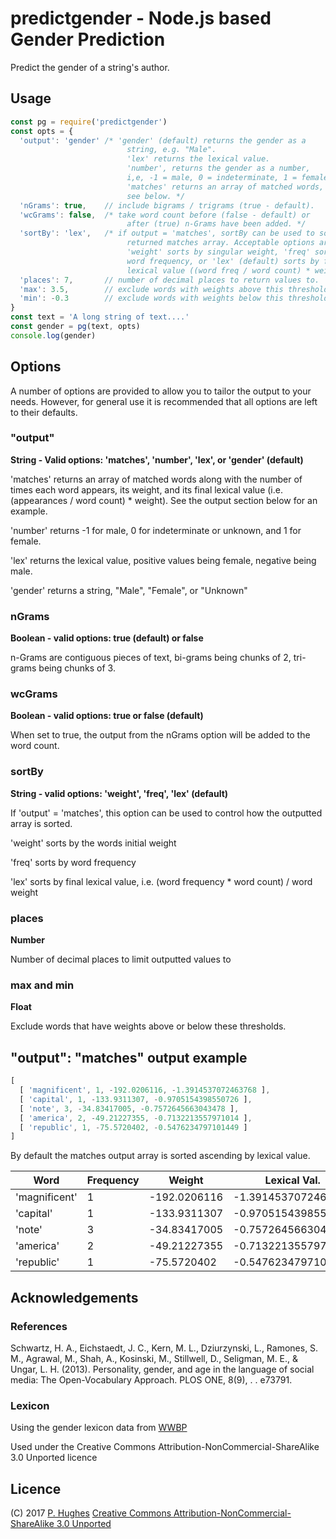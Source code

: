 # predictgender - Node.js based Gender Prediction

Predict the gender of a string's author.

## Usage
```Javascript
const pg = require('predictgender')
const opts = {
  'output': 'gender' /* 'gender' (default) returns the gender as a
                          string, e.g. "Male".
                          'lex' returns the lexical value.
                          'number', returns the gender as a number,
                          i,e, -1 = male, 0 = indeterminate, 1 = female.
                          'matches' returns an array of matched words,
                          see below. */
  'nGrams': true,    // include bigrams / trigrams (true - default).
  'wcGrams': false,  /* take word count before (false - default) or
                          after (true) n-Grams have been added. */
  'sortBy': 'lex',   /* if output = 'matches', sortBy can be used to sort the
                          returned matches array. Acceptable options are
                          'weight' sorts by singular weight, 'freq' sorts by
                          word frequency, or 'lex' (default) sorts by final
                          lexical value ((word freq / word count) * weight). */
  'places': 7,       // number of decimal places to return values to.
  'max': 3.5,        // exclude words with weights above this threshold.
  'min': -0.3        // exclude words with weights below this threshold.
}
const text = 'A long string of text....'
const gender = pg(text, opts)
console.log(gender)
```

## Options

A number of options are provided to allow you to tailor the output to your needs. However, for general use it is recommended that all options are left to their defaults.

### "output"

**String - Valid options: 'matches', 'number', 'lex', or 'gender' (default)**

'matches' returns an array of matched words along with the number of times each word appears, its weight, and its final lexical value (i.e. (appearances / word count) * weight). See the output section below for an example.

'number' returns -1 for male, 0 for indeterminate or unknown, and 1 for female.

'lex' returns the lexical value, positive values being female, negative being male.

'gender' returns a string, "Male", "Female", or "Unknown"

### nGrams

**Boolean - valid options: true (default) or false**

n-Grams are contiguous pieces of text, bi-grams being chunks of 2, tri-grams being chunks of 3.

### wcGrams

**Boolean - valid options: true or false (default)**

When set to true, the output from the nGrams option will be added to the word count.

### sortBy

**String - valid options: 'weight', 'freq', 'lex' (default)**

If 'output' = 'matches', this option can be used to control how the outputted array is sorted.

'weight' sorts by the words initial weight

'freq' sorts by word frequency

'lex' sorts by final lexical value, i.e. (word frequency * word count) / word weight

### places

**Number**

Number of decimal places to limit outputted values to

### max and min

**Float**

Exclude words that have weights above or below these thresholds.

## "output": "matches" output example

```javascript
[
  [ 'magnificent', 1, -192.0206116, -1.3914537072463768 ],
  [ 'capital', 1, -133.9311307, -0.9705154398550726 ],
  [ 'note', 3, -34.83417005, -0.7572645663043478 ],
  [ 'america', 2, -49.21227355, -0.7132213557971014 ],
  [ 'republic', 1, -75.5720402, -0.5476234797101449 ]
]
```
By default the matches output array is sorted ascending by lexical value.

| Word          | Frequency | Weight        | Lexical Val.        |
| ------------- | --------- | ------------- | ------------------- |
| 'magnificent' | 1         | -192.0206116  | -1.3914537072463768 |
| 'capital'     | 1         | -133.9311307  | -0.9705154398550726 |
| 'note'        | 3         | -34.83417005  | -0.7572645663043478 |
| 'america'     | 2         | -49.21227355  | -0.7132213557971014 |
| 'republic'    | 1         | -75.5720402   | -0.5476234797101449 |

## Acknowledgements

### References
Schwartz, H. A., Eichstaedt, J. C., Kern, M. L., Dziurzynski, L., Ramones, S. M., Agrawal, M., Shah, A., Kosinski, M., Stillwell, D., Seligman, M. E., & Ungar, L. H. (2013). Personality, gender, and age in the language of social media: The Open-Vocabulary Approach. PLOS ONE, 8(9), . . e73791.

### Lexicon
Using the gender lexicon data from [WWBP](http://www.wwbp.org/lexica.html)

Used under the Creative Commons Attribution-NonCommercial-ShareAlike 3.0 Unported licence

## Licence
(C) 2017 [P. Hughes](https://www.phugh.es)
[Creative Commons Attribution-NonCommercial-ShareAlike 3.0 Unported](http://creativecommons.org/licenses/by-nc-sa/3.0/)
